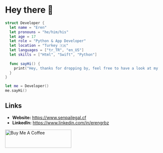 # Hey there 👋



```swift
struct Developer {
  let name = "Eren"
  let pronouns = "he/him/his"
  let age = 17
  let role = "Python & App Developer"
  let location = "Turkey 🇹🇷"
  let languages = ["tr_TR", "en_US"]
  let skills = ["Html", "Swift", "Python"]
  
  func sayHi() {
    print("Hey, thanks for dropping by, feel free to have a look at my work!")
  }
}

let me = Developer()
me.sayHi()
```

## Links 

- **Website:** https://www.senpailegal.cf
- **LinkedIn:** https://www.linkedin.com/in/erengrbz


<a href="https://www.buymeacoffee.com/senpailegal" target="_blank"><img src="https://cdn.buymeacoffee.com/buttons/v2/default-yellow.png" alt="Buy Me A Coffee" style="height: 60px !important;width: 217px !important;" ></a>
